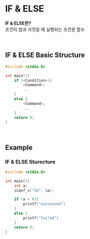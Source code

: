 # IF & ELSE
**IF & ELSE란?** <br>
조건이 참과 거짓일 때 실행되는 조건문 함수

<br>

## IF & ELSE Basic Structure
```c
#include <stdio.h>

int main(){
    if (<Condition>){
        <Command>;
        ...
    }
    else {
        <Command>;
        ...
    }
    return 0;
}
```

<br>

## Example
### IF & ELSE Sturecture
```c
#include <stdio.h>

int main(){
    int a;
    scanf_s("%d", &a);

    if (a < 0){
        printf("successed")
    }
    else {
        printf("failed")
    }
    return 0;
}
```